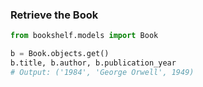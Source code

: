 ### Retrieve the Book

```python
from bookshelf.models import Book

b = Book.objects.get()
b.title, b.author, b.publication_year
# Output: ('1984', 'George Orwell', 1949)
